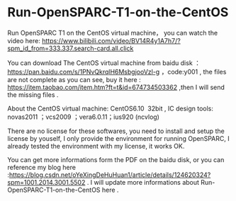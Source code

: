 # Run-OpenSPARC-T1-on-the-CentOS
Run OpenSPARC T1 on the CentOS virtual machine， you can watch the video here: https://www.bilibili.com/video/BV14R4y1A7h7/?spm_id_from=333.337.search-card.all.click 

You can download The CentOS virtual machine  from baidu disk ：https://pan.baidu.com/s/1PNvQkrqlH6MsbgjooVzl-g ，code:y001 , 
the files are not complete as you can see,
buy it here : https://item.taobao.com/item.htm?ft=t&id=674734503362 ,then I will send the missing files .

About the CentOS virtual machine:
CentOS6.10  32bit ,
IC design tools:
novas2011 ；vcs2009 ；vera6.0.11；ius920 (ncvlog)


There are no license for these softwares, you need to install and setup the license by youself, I only provide the environment for running OpenSPARC, 
I already tested the environment with my license, it works OK.

 You can get more informations form  the PDF  on the baidu disk, or you can reference my blog here :https://blog.csdn.net/oYeXingDeHuHuan1/article/details/124620324?spm=1001.2014.3001.5502 .
I will update more informations about Run-OpenSPARC-T1-on-the-CentOS here .

